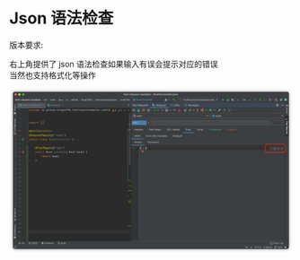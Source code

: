 # Json 语法检查

版本要求: <Badge text="2.0.6"/>

右上角提供了 json 语法检查如果输入有误会提示对应的错误  
当然也支持格式化等操作

![json](/img/json.png)
